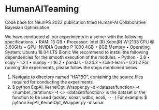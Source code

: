 # HumanAITeaming
Code base for NeurIPS 2022 publication titled Human-AI Collaborative Bayesian Optimsiation

We have conducted all our experiments in a server with the following specifications.
• RAM: 16 GB
• Processor: Intel (R) Xeon(R) W-2133 CPU @ 3.60GHz
• GPU: NVIDIA Quadro P 1000 4GB + 8GB Memory
• Operating System: Ubuntu 18.04 LTS Bionic
We recommend to install the following dependencies for the smooth execution of the
modules.
• Python - 3.6
• scipy - 1.2.1
• numpy - 1.16.2
• pandas - 0.24.2
• scikit-learn - 0.21.2
For running the experiments, please follow the steps mentioned below.
1. Navigate to directory named “HATBO”, containing the source files required
for conducting the experiments.
2. $ python ExpAI_KernelOpt_Wrapper.py -d <dataset/function>
-t <number_iterations> -t <>
<dataset/function> is the dataset or the function to be used (ackley, sonar,
wdbc, ecoli, · · · )
For example: $ python ExpAI_KernelOpt_Wrapper.py -d sonar
